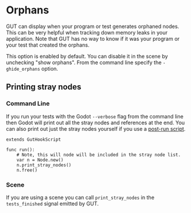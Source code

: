 # Orphans

GUT can display when your program or test generates orphaned nodes.  This can be very helpful when tracking down memory leaks in your application.  Note that GUT has no way to know if it was your program or your test that created the orphans.

This option is enabled by default.  You can disable it in the scene by unchecking "show orphans".  From the command line specify the `-ghide_orphans` option.

## Printing stray nodes
### Command Line
If you run your tests with the Godot `--verbose` flag from the command line then Godot will print out all the stray nodes and references at the end.  You can also print out just the stray nodes yourself if you use a [post-run script](Hooks.md).

```
extends GutHookScript

func run():
    # Note, this will node will be included in the stray node list.
    var n = Node.new()
    n.print_stray_nodes()
    n.free()
```

### Scene
If you are using a scene you can call `print_stray_nodes` in the `tests_finished` signal emitted by GUT.